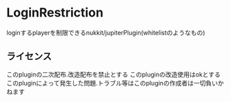 # LoginRestriction
loginするplayerを制限できるnukkit/jupiterPlugin(whitelistのようなもの)

## ライセンス

このpluginの二次配布.改造配布を禁止とする
このpluginの改造使用はokとする
このpluginによって発生した問題.トラブル等はこのpluginの作成者は一切負いかねます
